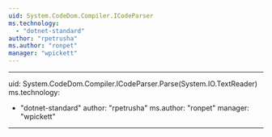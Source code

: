 ```yaml
---
uid: System.CodeDom.Compiler.ICodeParser
ms.technology: 
  - "dotnet-standard"
author: "rpetrusha"
ms.author: "ronpet"
manager: "wpickett"
---
```


---
uid: System.CodeDom.Compiler.ICodeParser.Parse(System.IO.TextReader)
ms.technology: 
  - "dotnet-standard"
author: "rpetrusha"
ms.author: "ronpet"
manager: "wpickett"
---
